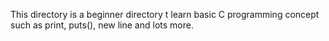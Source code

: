 This directory is a beginner directory t learn basic C programming concept such as print, puts(), new line and lots more.
